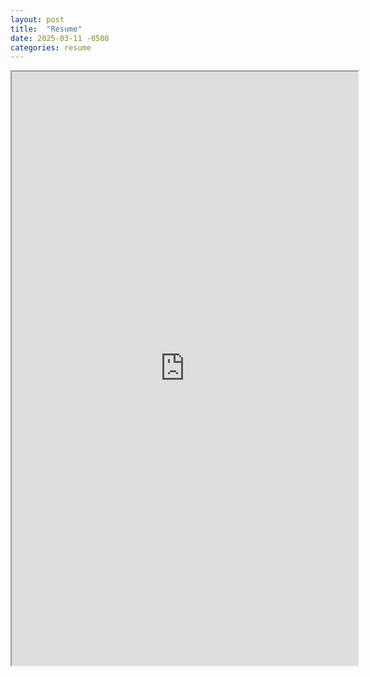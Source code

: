```yaml
---
layout: post
title:  "Resume"
date: 2025-03-11 -0500
categories: resume
---
```



<!-- <iframe src="https://docs.google.com/document/d/1Ik6Zgj5PjVzuUwizRjA8ivoEdEy9oGbQPA6Fk2KrvIk/edit?tab=t.0&embed=true" width="100%" height="600px"></iframe> -->

<!-- <iframe src="{{ site.baseurl }}/assets/updated_resume.pdf" width="100%" height="800px"></iframe>
 -->
<iframe src="https://docs.google.com/document/d/e/2PACX-1vTJOHtPZ1m48AXQ3D2LsL0OzljmbjnxSLcM5t-trOPBTodRmpSAYGQ5aS0musNt3icQ_jOKlP5lvU_S/pub?embedded=true" width="110%" height = "950px"></iframe